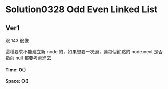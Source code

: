 # Solution0328 Odd Even Linked List

## Ver1 

跟 143 很像

這種要求不能建立新 node 的，如果想要一次過，連每個節點的 node.next 是否指向 null 都要考慮進去

#### Time: O()

#### Space: O()